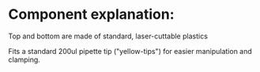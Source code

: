 Component explanation:
========================
Top and bottom are made of standard, laser-cuttable plastics

Fits a standard 200ul pipette tip ("yellow-tips") for easier manipulation and clamping.
